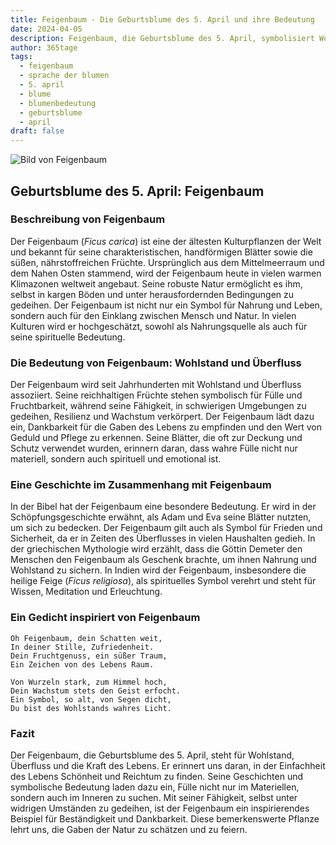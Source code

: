 ```yaml
---
title: Feigenbaum - Die Geburtsblume des 5. April und ihre Bedeutung
date: 2024-04-05
description: Feigenbaum, die Geburtsblume des 5. April, symbolisiert Wohlstand und Überfluss. Erfahre mehr über ihre Geschichte, Bedeutung und Symbolik in der Sprache der Blumen.
author: 365tage
tags:
  - feigenbaum
  - sprache der blumen
  - 5. april
  - blume
  - blumenbedeutung
  - geburtsblume
  - april
draft: false
---
```


![Bild von Feigenbaum](https://cdn.pixabay.com/photo/2016/09/10/08/09/fig-tree-1658686_1280.jpg#center)


## Geburtsblume des 5. April: Feigenbaum

### Beschreibung von Feigenbaum

Der Feigenbaum (_Ficus carica_) ist eine der ältesten Kulturpflanzen der Welt und bekannt für seine charakteristischen, handförmigen Blätter sowie die süßen, nährstoffreichen Früchte. Ursprünglich aus dem Mittelmeerraum und dem Nahen Osten stammend, wird der Feigenbaum heute in vielen warmen Klimazonen weltweit angebaut. Seine robuste Natur ermöglicht es ihm, selbst in kargen Böden und unter herausfordernden Bedingungen zu gedeihen. Der Feigenbaum ist nicht nur ein Symbol für Nahrung und Leben, sondern auch für den Einklang zwischen Mensch und Natur. In vielen Kulturen wird er hochgeschätzt, sowohl als Nahrungsquelle als auch für seine spirituelle Bedeutung.

### Die Bedeutung von Feigenbaum: Wohlstand und Überfluss

Der Feigenbaum wird seit Jahrhunderten mit Wohlstand und Überfluss assoziiert. Seine reichhaltigen Früchte stehen symbolisch für Fülle und Fruchtbarkeit, während seine Fähigkeit, in schwierigen Umgebungen zu gedeihen, Resilienz und Wachstum verkörpert. Der Feigenbaum lädt dazu ein, Dankbarkeit für die Gaben des Lebens zu empfinden und den Wert von Geduld und Pflege zu erkennen. Seine Blätter, die oft zur Deckung und Schutz verwendet wurden, erinnern daran, dass wahre Fülle nicht nur materiell, sondern auch spirituell und emotional ist.

### Eine Geschichte im Zusammenhang mit Feigenbaum

In der Bibel hat der Feigenbaum eine besondere Bedeutung. Er wird in der Schöpfungsgeschichte erwähnt, als Adam und Eva seine Blätter nutzten, um sich zu bedecken. Der Feigenbaum gilt auch als Symbol für Frieden und Sicherheit, da er in Zeiten des Überflusses in vielen Haushalten gedieh. In der griechischen Mythologie wird erzählt, dass die Göttin Demeter den Menschen den Feigenbaum als Geschenk brachte, um ihnen Nahrung und Wohlstand zu sichern. In Indien wird der Feigenbaum, insbesondere die heilige Feige (_Ficus religiosa_), als spirituelles Symbol verehrt und steht für Wissen, Meditation und Erleuchtung.

### Ein Gedicht inspiriert von Feigenbaum

```
Oh Feigenbaum, dein Schatten weit,  
In deiner Stille, Zufriedenheit.  
Dein Fruchtgenuss, ein süßer Traum,  
Ein Zeichen von des Lebens Raum.  

Von Wurzeln stark, zum Himmel hoch,  
Dein Wachstum stets den Geist erfocht.  
Ein Symbol, so alt, von Segen dicht,  
Du bist des Wohlstands wahres Licht.  
```

### Fazit

Der Feigenbaum, die Geburtsblume des 5. April, steht für Wohlstand, Überfluss und die Kraft des Lebens. Er erinnert uns daran, in der Einfachheit des Lebens Schönheit und Reichtum zu finden. Seine Geschichten und symbolische Bedeutung laden dazu ein, Fülle nicht nur im Materiellen, sondern auch im Inneren zu suchen. Mit seiner Fähigkeit, selbst unter widrigen Umständen zu gedeihen, ist der Feigenbaum ein inspirierendes Beispiel für Beständigkeit und Dankbarkeit. Diese bemerkenswerte Pflanze lehrt uns, die Gaben der Natur zu schätzen und zu feiern.
